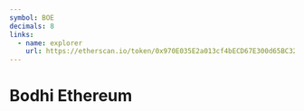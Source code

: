 ```yaml
---
symbol: BOE
decimals: 8
links:
  - name: explorer
    url: https://etherscan.io/token/0x970E035E2a013cf4bECD67E300d65BC32A56D826
---
```


# Bodhi Ethereum
